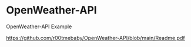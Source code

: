 # OpenWeather-API
OpenWeather-API Example


https://github.com/r00tmebaby/OpenWeather-API/blob/main/Readme.pdf
